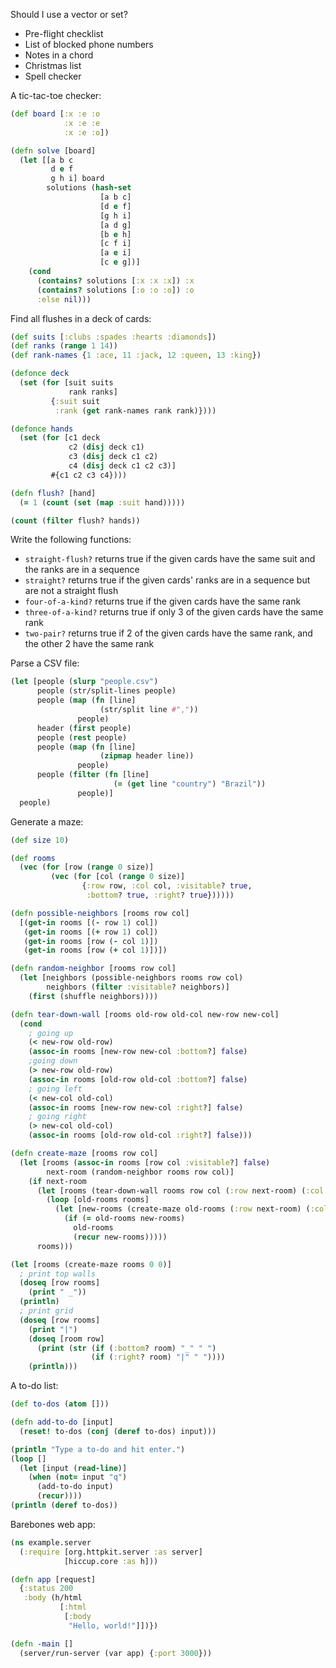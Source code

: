 Should I use a vector or set?

* Pre-flight checklist
* List of blocked phone numbers
* Notes in a chord
* Christmas list
* Spell checker

A tic-tac-toe checker:

```clojure
(def board [:x :e :o
            :x :e :e
            :x :e :o])

(defn solve [board]
  (let [[a b c
         d e f
         g h i] board
        solutions (hash-set
                    [a b c]
                    [d e f]
                    [g h i]
                    [a d g]
                    [b e h]
                    [c f i]
                    [a e i]
                    [c e g])]
    (cond
      (contains? solutions [:x :x :x]) :x
      (contains? solutions [:o :o :o]) :o
      :else nil)))
```

Find all flushes in a deck of cards:

```clojure
(def suits [:clubs :spades :hearts :diamonds])
(def ranks (range 1 14))
(def rank-names {1 :ace, 11 :jack, 12 :queen, 13 :king})

(defonce deck
  (set (for [suit suits
             rank ranks]
         {:suit suit
          :rank (get rank-names rank rank)})))

(defonce hands
  (set (for [c1 deck
             c2 (disj deck c1)
             c3 (disj deck c1 c2)
             c4 (disj deck c1 c2 c3)]
         #{c1 c2 c3 c4})))

(defn flush? [hand]
  (= 1 (count (set (map :suit hand)))))

(count (filter flush? hands))
```

Write the following functions:

* `straight-flush?` returns true if the given cards have the same suit and the ranks are in a sequence
* `straight?` returns true if the given cards' ranks are in a sequence but are not a straight flush
* `four-of-a-kind?` returns true if the given cards have the same rank
* `three-of-a-kind?` returns true if only 3 of the given cards have the same rank
* `two-pair?` returns true if 2 of the given cards have the same rank, and the other 2 have the same rank

Parse a CSV file:

```clojure
(let [people (slurp "people.csv")
      people (str/split-lines people)
      people (map (fn [line]
                    (str/split line #","))
               people)
      header (first people)
      people (rest people)
      people (map (fn [line]
                    (zipmap header line))
               people)
      people (filter (fn [line]
                       (= (get line "country") "Brazil"))
               people)]
  people)
```

Generate a maze:

```clojure
(def size 10)

(def rooms
  (vec (for [row (range 0 size)]
         (vec (for [col (range 0 size)]
                {:row row, :col col, :visitable? true,
                 :bottom? true, :right? true})))))

(defn possible-neighbors [rooms row col]
  [(get-in rooms [(- row 1) col])
   (get-in rooms [(+ row 1) col])
   (get-in rooms [row (- col 1)])
   (get-in rooms [row (+ col 1)])])

(defn random-neighbor [rooms row col]
  (let [neighbors (possible-neighbors rooms row col)
        neighbors (filter :visitable? neighbors)]
    (first (shuffle neighbors))))

(defn tear-down-wall [rooms old-row old-col new-row new-col]
  (cond
    ; going up
    (< new-row old-row)
    (assoc-in rooms [new-row new-col :bottom?] false)
    ;going down
    (> new-row old-row)
    (assoc-in rooms [old-row old-col :bottom?] false)
    ; going left
    (< new-col old-col)
    (assoc-in rooms [new-row new-col :right?] false)
    ; going right
    (> new-col old-col)
    (assoc-in rooms [old-row old-col :right?] false)))

(defn create-maze [rooms row col]
  (let [rooms (assoc-in rooms [row col :visitable?] false)
        next-room (random-neighbor rooms row col)]
    (if next-room
      (let [rooms (tear-down-wall rooms row col (:row next-room) (:col next-room))]
        (loop [old-rooms rooms]
          (let [new-rooms (create-maze old-rooms (:row next-room) (:col next-room))]
            (if (= old-rooms new-rooms)
              old-rooms
              (recur new-rooms)))))
      rooms)))

(let [rooms (create-maze rooms 0 0)]
  ; print top walls
  (doseq [row rooms]
    (print " _"))
  (println)
  ; print grid
  (doseq [row rooms]
    (print "|")
    (doseq [room row]
      (print (str (if (:bottom? room) "_" " ")
                  (if (:right? room) "|" " "))))
    (println)))
```

A to-do list:

```clojure
(def to-dos (atom []))

(defn add-to-do [input]
  (reset! to-dos (conj (deref to-dos) input)))

(println "Type a to-do and hit enter.")
(loop []
  (let [input (read-line)]
    (when (not= input "q")
      (add-to-do input)
      (recur))))
(println (deref to-dos))
```

Barebones web app:

```clojure
(ns example.server
  (:require [org.httpkit.server :as server]
            [hiccup.core :as h]))

(defn app [request]
  {:status 200
   :body (h/html
           [:html
            [:body
             "Hello, world!"]])})

(defn -main []
  (server/run-server (var app) {:port 3000}))
```
